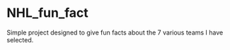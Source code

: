# NHL_fun_fact
Simple project designed to give fun facts about the 7 various teams I have selected.
